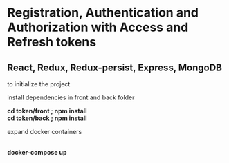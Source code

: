 # Registration, Authentication and Authorization with Access and Refresh tokens
## React, Redux, Redux-persist, Express, MongoDB

<p>to initialize the project</p> 
<p>install dependencies in front and back folder</p> 
<strong>cd token/front ; npm install </strong><br>
<strong>cd token/back ; npm install </strong><br>

<p>expand docker containers</p><br>
<strong>docker-compose up</strong>
